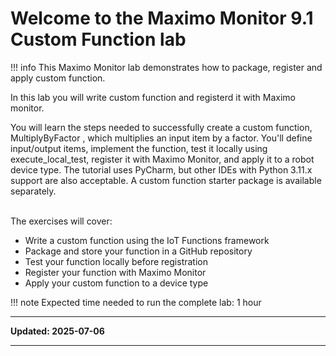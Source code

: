 # Welcome to the Maximo Monitor 9.1 </br>Custom Function lab

!!! info
    This Maximo Monitor lab demonstrates how to package, register and apply custom function.

In this lab you will write custom function and registerd it with Maximo monitor.

You will learn the steps needed to successfully create a custom function, 
MultiplyByFactor , which multiplies an input item by a factor. You'll define input/output items, implement the function, test it locally using  execute_local_test, register it with Maximo Monitor, and apply it to a robot device type. The tutorial uses PyCharm, but other IDEs with Python 3.11.x support are also acceptable. A custom function starter package is available separately.
 </br></br>


The exercises will cover:

* Write a custom function using the IoT Functions framework
* Package and store your function in a GitHub repository
* Test your function locally before registration
* Register your function with Maximo Monitor
* Apply your custom function to a device type

!!! note
    Expected time needed to run the complete lab: 1 hour


---

**Updated: 2025-07-06**

---